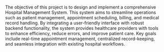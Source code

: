 The objective of this project is to design and implement a comprehensive Hospital Management System. This system aims to streamline operations such as patient management, appointment scheduling, billing, and medical record handling. By integrating a user-friendly interface with robust backend functionality, the system provides healthcare providers with tools to enhance efficiency, reduce errors, and improve patient care. Key goals include real-time appointment management, centralized record-keeping, and seamless integration with existing hospital workflows.
